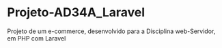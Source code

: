 # Projeto-AD34A_Laravel
 
Projeto de um e-commerce, desenvolvido para a Disciplina web-Servidor, em PHP com Laravel
